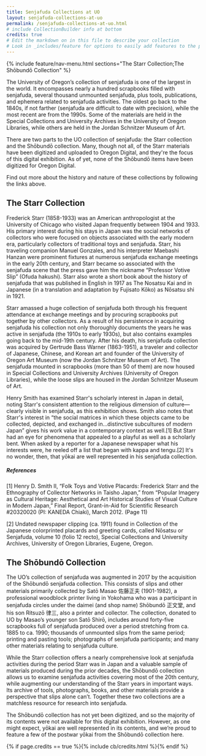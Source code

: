 ```yaml
---
title: Senjafuda Collections at UO
layout: senjafuda-collections-at-uo
permalink: /senjafuda-collections-at-uo.html
# include CollectionBuilder info at bottom
credits: true
# Edit the markdown on in this file to describe your collection
# Look in _includes/feature for options to easily add features to the page
---
```


{% include feature/nav-menu.html sections="The Starr Collection;The Shōbundō Collection" %}

The University of Oregon’s collection of senjafuda is one of the largest in the world. It encompasses nearly a hundred scrapbooks filled with senjafuda, several thousand unmounted senjafuda, plus tools, publications, and ephemera related to senjafuda activities. The oldest go back to the 1840s, if not farther (senjafuda are difficult to date with precision), while the most recent are from the 1990s. Some of the materials are held in the Special Collections and University Archives in the University of Oregon Libraries, while others are held in the Jordan Schnitzer Museum of Art.

There are two parts to the UO collection of senjafuda: the Starr collection and the Shōbundō collection. Many, though not all, of the Starr materials have been digitized and uploaded to Oregon Digital, and they're the focus of this digital exhibition. As of yet, none of the Shōbundō items have been digitized for Oregon Digital.

Find out more about the history and nature of these collections by following the links above.

## The Starr Collection
Frederick Starr (1858-1933) was an American anthropologist at the University of Chicago who visited Japan frequently between 1904 and 1933. His primary interest during his stays in Japan was the social networks of collectors who were focused on objects associated with the early modern era, particularly collectors of traditional toys and senjafuda. Starr, his traveling companion Manuel Gonzales, and his interpreter Maebashi Hanzan were prominent fixtures at numerous senjafuda exchange meetings in the early 20th century, and Starr became so associated with the senjafuda scene that the press gave him the nickname “Professor Votive Slip” (Ofuda hakushi). Starr also wrote a short book about the history of senjafuda that was published in English in 1917 as The Nosatsu Kai and in Japanese (in a translation and adaptation by Fujisato Kōko) as Nōsatsu shi in 1921.

Starr amassed a huge collection of senjafuda both through his frequent attendance at exchange meetings and by procuring scrapbooks put together by other collectors. As a result of his persistence in acquiring senjafuda his collection not only thoroughly documents the years he was active in senjafuda (the 1910s to early 1930s), but also contains examples going back to the mid-19th century. After his death, his senjafuda collection was acquired by Gertrude Bass Warner (1863-1951), a traveler and collector of Japanese, Chinese, and Korean art and founder of the University of Oregon Art Museum (now the Jordan Schnitzer Museum of Art). The senjafuda mounted in scrapbooks (more than 50 of them) are now housed in Special Collections and University Archives (University of Oregon Libraries), while the loose slips are housed in the Jordan Schnitzer Museum of Art.

Henry Smith has examined Starr's scholarly interest in Japan in detail, noting Starr's consistent attention to the religious dimension of culture—clearly visible in senjafuda, as this exhibition shows. Smith also notes that Starr's interest in “the social matrices in which these objects came to be collected, depicted, and exchanged in…distinctive subcultures of modern Japan” gives his work value in a contemporary context as well.[1] But Starr had an eye for phenomena that appealed to a playful as well as a scholarly bent. When asked by a reporter for a Japanese newspaper what his interests were, he reeled off a list that began with kappa and tengu.[2] It's no wonder, then, that yōkai are well represented in his senjafuda collection.

##### References
[1] Henry D. Smith II, “Folk Toys and Votive Placards: Frederick Starr and the Ethnography of Collector Networks in Taisho Japan,” from “Popular Imagery as Cultural Heritage: Aesthetical and Art Historical Studies of Visual Culture in Modern Japan,” Final Report, Grant-in-Aid for Scientific Research #20320020 (PI: KANEDA Chiaki), March 2012. (Page 11)

[2] Undated newspaper clipping (ca. 1911) found in Collection of the Japanese colorprinted placards and greeting cards, called Nōsatsu or Senjafuda, volume 10 (folio 12 recto), Special Collections and University Archives, University of Oregon Libraries, Eugene, Oregon.

## The Shōbundō Collection
The UO’s collection of senjafuda was augmented in 2017 by the acquisition of the Shōbundō senjafuda collection. This consists of slips and other materials primarily collected by Satō Masao 佐藤正夫 (1901-1982), a professional woodblock printer living in Yokohama who was a participant in senjafuda circles under the daimei (and shop name) Shōbundō 正文堂, and his son Ritsuzō 律三, also a printer and collector. The collection, donated to UO by Masao’s younger son Satō Shirō, includes around forty-five scrapbooks full of senjafuda produced over a period stretching from ca. 1885 to ca. 1990; thousands of unmounted slips from the same period; printing and pasting tools; photographs of senjafuda participants; and many other materials relating to senjafuda culture.

While the Starr collection offers a nearly comprehensive look at senjafuda activities during the period Starr was in Japan and a valuable sample of materials produced during the prior decades, the Shōbundō collection allows us to examine senjafuda activities covering most of the 20th century, while augmenting our understanding of the Starr years in important ways. Its archive of tools, photographs, books, and other materials provide a perspective that slips alone can’t. Together these two collections are a matchless resource for research into senjafuda.

The Shōbundō collection has not yet been digitized, and so the majority of its contents were not available for this digital exhibition. However, as one might expect, yōkai are well represented in its contents, and we’re proud to feature a few of the postwar yōkai from the Shōbundō collection here.

{% if page.credits == true %}{% include cb/credits.html %}{% endif %}
